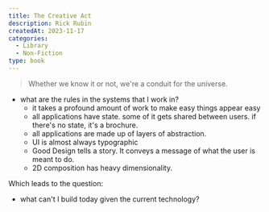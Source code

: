 ```yaml
---
title: The Creative Act
description: Rick Rubin
createdAt: 2023-11-17
categories:
  - Library
  - Non-Fiction
type: book
---
```

> Whether we know it or not, we're a conduit for the universe. 


- what are the rules in the systems that I work in?
	- it takes a profound amount of work to make easy things appear easy
	- all applications have state. some of it gets shared between users. if there's no state, it's a brochure.
	- all applications are made up of layers of abstraction.
	- UI is almost always typographic
	- Good Design tells a story. It conveys a message of what the user is meant to do.
	- 2D composition has heavy dimensionality.

Which leads to the question:

- what can't I build today given the current technology?
